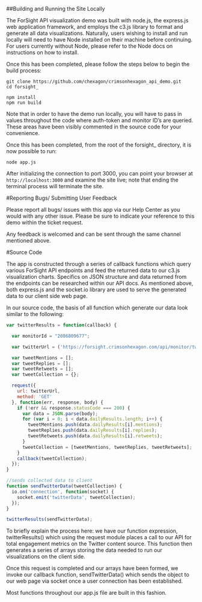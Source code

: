 ##Building and Running the Site Locally

The ForSight API visualization demo was built with node.js, the express.js web application framework, and employs the c3.js library to format and generate all data visualizations. Naturally, users wishing to install and run locally will need to have Node installed on their machine before continuing. For users currently without Node, please refer to the Node docs on instructions on how to install. 

Once this has been completed, please follow the steps below to begin the build process:

```
git clone https://github.com/chexagon/crimsonhexagon_api_demo.git
cd forsight_

npm install
npm run build
```

Note that in order to have the demo run locally, you will have to pass in values throughout the code where auth-token and monitor ID’s are queried. These areas have been visibly commented in the source code for your convenience.

Once this has been completed, from the root of the forsight_ directory, it is now possible to run:

```
node app.js
```

After initializing the connection to port 3000, you can point your browser at `http://localhost:3000` and examine the site live; note that ending the terminal process will terminate the site. 


#Reporting Bugs/ Submitting User Feedback

Please report all bugs/ issues with this app via our Help Center as you would with any other issue. Please be sure to indicate your reference to this demo within the ticket request.

Any feedback is welcomed and can be sent through the same channel mentioned above.

#Source Code

The app is constructed through a series of callback functions which query various ForSight API endpoints and feed the returned data to our c3.js visualization charts. Specifics on JSON structure and data returned from the endpoints can be researched within our API docs. As mentioned above, both express.js and the socket.io library are used to serve the generated data to our client side web page. 

In our source code, the basis of all function which generate our data look similar to the following: 

```javascript
var twitterResults = function(callback) {

  var monitorId = "2086809677";

  var twitterUrl = ('https://forsight.crimsonhexagon.com/api/monitor/twittersocial/totalengagement?id=' + monitorId + '&start=' + startDate + '&end=' + endDate + '&auth=' + auth);

  var tweetMentions = [];
  var tweetReplies = [];
  var tweetRetweets = [];
  var tweetCollection = {};

  request({
    url: twitterUrl,
    method: 'GET'
  }, function(err, response, body) {
    if (!err && response.statusCode === 200) {
      var data = JSON.parse(body);
      for (var i = 0; i < data.dailyResults.length; i++) {
        tweetMentions.push(data.dailyResults[i].mentions);
        tweetReplies.push(data.dailyResults[i].replies);
        tweetRetweets.push(data.dailyResults[i].retweets);
      } 
      tweetCollection = [tweetMentions, tweetReplies, tweetRetweets];
    }
    callback(tweetCollection);
  });
}

//sends collected data to client
function sendTwitterData(tweetCollection) {
  io.on('connection', function(socket) {
    socket.emit('twitterData', tweetCollection);
  });
}

twitterResults(sendTwitterData);
```

To briefly explain the process here: we have our function expression, twitterResults() which using the request module places a call to our API for total engagement metrics on the Twitter content source. This function then generates a series of arrays storing the data needed to run our visualizations on the client side. 

Once this request is completed and our arrays have been formed, we invoke our callback function, sendTwitterData() which sends the object to our web page via socket once a user connection has been established.  

Most functions throughout our app.js file are built in this fashion. 










